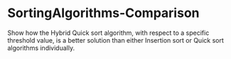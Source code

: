 # SortingAlgorithms-Comparison
Show how the Hybrid Quick sort algorithm, with respect to a specific threshold value, is a better solution than either Insertion sort or Quick sort algorithms individually. 
